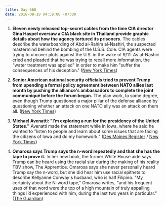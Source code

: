```yaml
---
title: Day 568
date: 2018-08-10 04:59:00 -07:00
---
```


1. **Eleven newly released top-secret cables from the time CIA director Gina Haspel oversaw a CIA black site in Thailand provide graphic details about how the agency tortured its prisoners.** The cables describe the waterboarding of Abd al-Rahim al-Nashiri, the suspected mastermind behind the bombing of the U.S.S. Cole. CIA agents were trying to uncover plots against the U.S. in the wake of 9/11. As al-Nashiri cried and pleaded that he was trying to recall more information, the "water treatment was applied" in order to make him "suffer the consequences of his deception." ([New York Times](https://www.nytimes.com/2018/08/10/us/politics/waterboarding-gina-haspel-cia-prison.html))

2. **Senior American national security officials tried to prevent Trump from upending a formal policy agreement between NATO allies last month by pushing the alliance's ambassadors to complete the joint communiqué before the forum began.** The plan work, to some degree, even though Trump questioned a major pillar of the defense alliance by questioning whether an attack on one NATO ally was an attack on them all. ([New York Times](https://www.nytimes.com/2018/08/09/us/politics/nato-summit-trump.html))

3. **Michael Avenatti: "I’m exploring a run for the presidency of the United States."** Avenatti made the statement while in Iowa, where he said he wanted to "listen to people and learn about some issues that are facing the citizens of Iowa and do my homework." ([Des Moines Register](https://www.desmoinesregister.com/story/news/politics/2018/08/09/michael-avenatti-iowa-wing-ding-president-exploring-run-caucus-2020-stormy-daniels/935636002/) / [New York Times](https://www.nytimes.com/2018/08/09/us/politics/michael-avenatti-president.html))

4. **Omarosa says Trump says the n-word repeatedly and that she has the tape to prove it.** In her new book, the former White House aide says Trump can be heard using the racial slur during the making of his reality TBV show, The Apprentice. Omarosa says she never personally heard Trump say the n-word, but she did hear him use racial epithets to describe Kellyanne Conway's husband, who is half Filipino. "My certainty about the N-word tape," Omarosa writes, "and his frequent uses of that word were the top of a high mountain of truly appalling things I’d experienced with him, during the last two years in particular." ([The Guardian](https://www.theguardian.com/us-news/2018/aug/10/omarosa-trump-book-the-apprentice-memoir))